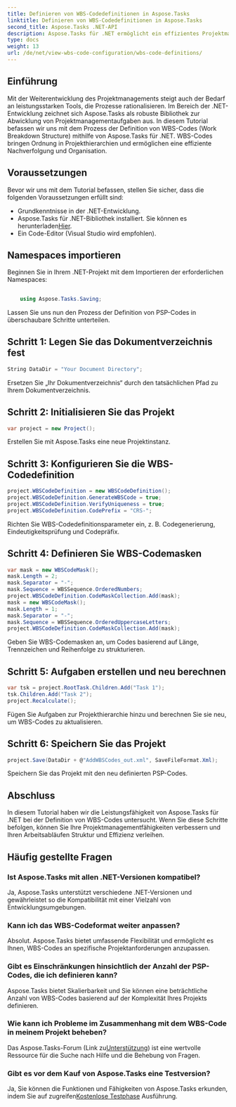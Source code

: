 ```yaml
---
title: Definieren von WBS-Codedefinitionen in Aspose.Tasks
linktitle: Definieren von WBS-Codedefinitionen in Aspose.Tasks
second_title: Aspose.Tasks .NET-API
description: Aspose.Tasks für .NET ermöglicht ein effizientes Projektmanagement. Beherrschen Sie WBS-Codes mühelos mit unserem umfassenden Tutorial. Optimieren Sie noch heute Ihre Arbeitsabläufe!
type: docs
weight: 13
url: /de/net/view-wbs-code-configuration/wbs-code-definitions/
---
```

## Einführung
Mit der Weiterentwicklung des Projektmanagements steigt auch der Bedarf an leistungsstarken Tools, die Prozesse rationalisieren. Im Bereich der .NET-Entwicklung zeichnet sich Aspose.Tasks als robuste Bibliothek zur Abwicklung von Projektmanagementaufgaben aus. In diesem Tutorial befassen wir uns mit dem Prozess der Definition von WBS-Codes (Work Breakdown Structure) mithilfe von Aspose.Tasks für .NET. WBS-Codes bringen Ordnung in Projekthierarchien und ermöglichen eine effiziente Nachverfolgung und Organisation.
## Voraussetzungen
Bevor wir uns mit dem Tutorial befassen, stellen Sie sicher, dass die folgenden Voraussetzungen erfüllt sind:
- Grundkenntnisse in der .NET-Entwicklung.
- Aspose.Tasks für .NET-Bibliothek installiert. Sie können es herunterladen[Hier](https://releases.aspose.com/tasks/net/).
- Ein Code-Editor (Visual Studio wird empfohlen).
## Namespaces importieren
Beginnen Sie in Ihrem .NET-Projekt mit dem Importieren der erforderlichen Namespaces:
```csharp
    
    using Aspose.Tasks.Saving;
```
Lassen Sie uns nun den Prozess der Definition von PSP-Codes in überschaubare Schritte unterteilen.

## Schritt 1: Legen Sie das Dokumentverzeichnis fest
```csharp
String DataDir = "Your Document Directory";
```
Ersetzen Sie „Ihr Dokumentverzeichnis“ durch den tatsächlichen Pfad zu Ihrem Dokumentverzeichnis.
## Schritt 2: Initialisieren Sie das Projekt
```csharp
var project = new Project();
```
Erstellen Sie mit Aspose.Tasks eine neue Projektinstanz.
## Schritt 3: Konfigurieren Sie die WBS-Codedefinition
```csharp
project.WBSCodeDefinition = new WBSCodeDefinition();
project.WBSCodeDefinition.GenerateWBSCode = true;
project.WBSCodeDefinition.VerifyUniqueness = true;
project.WBSCodeDefinition.CodePrefix = "CRS-";
```
Richten Sie WBS-Codedefinitionsparameter ein, z. B. Codegenerierung, Eindeutigkeitsprüfung und Codepräfix.
## Schritt 4: Definieren Sie WBS-Codemasken
```csharp
var mask = new WBSCodeMask();
mask.Length = 2;
mask.Separator = "-";
mask.Sequence = WBSSequence.OrderedNumbers;
project.WBSCodeDefinition.CodeMaskCollection.Add(mask);
mask = new WBSCodeMask();
mask.Length = 1;
mask.Separator = "-";
mask.Sequence = WBSSequence.OrderedUppercaseLetters;
project.WBSCodeDefinition.CodeMaskCollection.Add(mask);
```
Geben Sie WBS-Codemasken an, um Codes basierend auf Länge, Trennzeichen und Reihenfolge zu strukturieren.
## Schritt 5: Aufgaben erstellen und neu berechnen
```csharp
var tsk = project.RootTask.Children.Add("Task 1");
tsk.Children.Add("Task 2");
project.Recalculate();
```
Fügen Sie Aufgaben zur Projekthierarchie hinzu und berechnen Sie sie neu, um WBS-Codes zu aktualisieren.
## Schritt 6: Speichern Sie das Projekt
```csharp
project.Save(DataDir + @"AddWBSCodes_out.xml", SaveFileFormat.Xml);
```
Speichern Sie das Projekt mit den neu definierten PSP-Codes.
## Abschluss
In diesem Tutorial haben wir die Leistungsfähigkeit von Aspose.Tasks für .NET bei der Definition von WBS-Codes untersucht. Wenn Sie diese Schritte befolgen, können Sie Ihre Projektmanagementfähigkeiten verbessern und Ihren Arbeitsabläufen Struktur und Effizienz verleihen.
## Häufig gestellte Fragen
### Ist Aspose.Tasks mit allen .NET-Versionen kompatibel?
Ja, Aspose.Tasks unterstützt verschiedene .NET-Versionen und gewährleistet so die Kompatibilität mit einer Vielzahl von Entwicklungsumgebungen.
### Kann ich das WBS-Codeformat weiter anpassen?
Absolut. Aspose.Tasks bietet umfassende Flexibilität und ermöglicht es Ihnen, WBS-Codes an spezifische Projektanforderungen anzupassen.
### Gibt es Einschränkungen hinsichtlich der Anzahl der PSP-Codes, die ich definieren kann?
Aspose.Tasks bietet Skalierbarkeit und Sie können eine beträchtliche Anzahl von WBS-Codes basierend auf der Komplexität Ihres Projekts definieren.
### Wie kann ich Probleme im Zusammenhang mit dem WBS-Code in meinem Projekt beheben?
 Das Aspose.Tasks-Forum (Link zu[Unterstützung](https://forum.aspose.com/c/tasks/15)) ist eine wertvolle Ressource für die Suche nach Hilfe und die Behebung von Fragen.
### Gibt es vor dem Kauf von Aspose.Tasks eine Testversion?
 Ja, Sie können die Funktionen und Fähigkeiten von Aspose.Tasks erkunden, indem Sie auf zugreifen[Kostenlose Testphase](https://releases.aspose.com/) Ausführung.